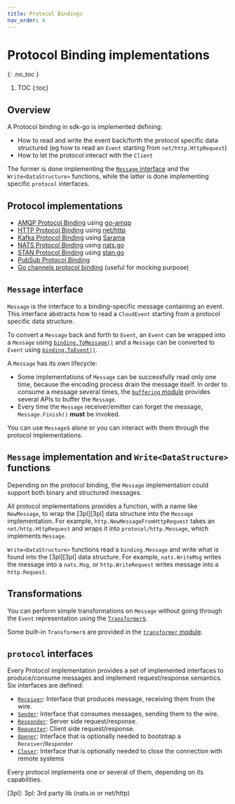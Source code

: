 ```yaml
---
title: Protocol Bindings
nav_order: 4
---
```


# Protocol Binding implementations
{: .no_toc }

1. TOC
{:toc}

## Overview

A Protocol binding in sdk-go is implemented defining:

* How to read and write the event back/forth the protocol specific data structured (eg how to read an `Event` starting from `net/http.HttpRequest`)
* How to let the protocol interact with the `Client`

The former is done implementing the [`Message` interface](https://github.com/cloudevents/sdk-go/tree/master/v2/binding/message.go) and 
the `Write<DataStructure>` functions, while the latter is done implementing specific `protocol` interfaces.

## Protocol implementations

* [AMQP Protocol Binding](https://github.com/cloudevents/sdk-go/tree/master/v2/protocol/amqp) using [go-amqp](https://github.com/Azure/go-amqp)
* [HTTP Protocol Binding](https://github.com/cloudevents/sdk-go/tree/master/v2/protocol/http) using [net/http](https://golang.org/pkg/net/http/)
* [Kafka Protocol Binding](https://github.com/cloudevents/sdk-go/tree/master/v2/protocol/kafka_sarama) using [Sarama](https://github.com/Shopify/sarama)
* [NATS Protocol Binding](https://github.com/cloudevents/sdk-go/tree/master/v2/protocol/nats) using [nats.go](https://github.com/nats-io/nats.go)
* [STAN Protocol Binding](https://github.com/cloudevents/sdk-go/tree/master/v2/protocol/stan) using [stan.go](https://github.com/nats-io/stan.go)
* [PubSub Protocol Binding](https://github.com/cloudevents/sdk-go/tree/master/v2/protocol/pubsub)
* [Go channels protocol binding](https://github.com/cloudevents/sdk-go/tree/master/v2/protocol/gochan) (useful for mocking purpose)

## `Message` interface

`Message` is the interface to a binding-specific message containing an event. 
This interface abstracts how to read a `CloudEvent` starting from a protocol specific data structure.

To convert a `Message` back and forth to `Event`, an `Event` can be wrapped into
a `Message` using [`binding.ToMessage()`](https://github.com/cloudevents/sdk-go/tree/master/v2/binding/event_message.go) and a `Message`
can be converted to `Event` using [`binding.ToEvent()`](https://github.com/cloudevents/sdk-go/tree/master/v2/binding/to_event.go).

A `Message` has its own lifecycle:

* Some implementations of `Message` can be successfully read only one time, 
  because the encoding process drain the message itself. In order to consume a message several 
  times, the [`buffering` module](https://github.com/cloudevents/sdk-go/tree/master/v2/binding/buffering) provides several APIs to buffer the `Message`.
* Every time the `Message` receiver/emitter can forget the message, `Message.Finish()` **must** be invoked.

You can use `Message`s alone or you can interact with them through the protocol implementations.

## `Message` implementation and `Write<DataStructure>` functions

Depending on the protocol binding, the `Message` implementation could support both
binary and structured messages.

All protocol implementations provides a function, with a name like `NewMessage`, to wrap the
[3pl][3pl] data structure into the `Message` implementation. For example, 
`http.NewMessageFromHttpRequest` takes an `net/http.HttpRequest` and wraps it into `protocol/http.Message`, 
which implements `Message`.

`Write<DataStructure>` functions read a `binding.Message` and write what is
found into the [3pl][3pl] data structure. For example, `nats.WriteMsg` writes
the message into a `nats.Msg`, or `http.WriteRequest` writes message into a
`http.Request`.

## Transformations

You can perform simple transformations on `Message` without going through the `Event` representation
using the [`Transformer`s](https://github.com/cloudevents/sdk-go/tree/master/v2/binding/transformer.go).

Some built-in `Transformer`s are provided in the [`transformer` module](https://github.com/cloudevents/sdk-go/tree/master/v2/binding/transformer).

## `protocol` interfaces

Every Protocol implementation provides a set of implemented interfaces to produce/consume messages and 
implement request/response semantics. Six interfaces are defined:

* [`Receiver`](https://github.com/cloudevents/sdk-go/tree/master/v2/protocol/inbound.go): Interface that produces message, receiving them from the wire.
* [`Sender`](https://github.com/cloudevents/sdk-go/tree/master/v2/protocol/outbound.go): Interface that consumes messages, sending them to the wire.
* [`Responder`](https://github.com/cloudevents/sdk-go/tree/master/v2/protocol/inbound.go): Server side request/response.
* [`Requester`](https://github.com/cloudevents/sdk-go/tree/master/v2/protocol/outbound.go): Client side request/response.
* [`Opener`](https://github.com/cloudevents/sdk-go/tree/master/v2/protocol/lifecycle.go): Interface that is optionally needed to bootstrap a `Receiver`/`Responder`
* [`Closer`](https://github.com/cloudevents/sdk-go/tree/master/v2/protocol/lifecycle.go): Interface that is optionally needed to close the connection with remote systems

Every protocol implements one or several of them, depending on its capabilities.

[3pl]: 3pl: 3rd party lib (nats.io or net/http)
